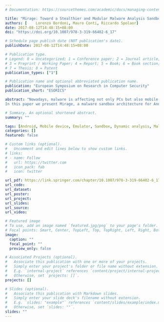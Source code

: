 ```yaml
---
# Documentation: https://sourcethemes.com/academic/docs/managing-content/

title: "Mirage: Toward a Stealthier and Modular Malware Analysis Sandbox for Android"
authors: [    Lorenzo Bordoni, Mauro Conti, Riccardo Spolaor]
date: 2017-08-12T14:48:15+08:00
doi: "https://doi.org/10.1007/978-3-319-66402-6_17"

# Schedule page publish date (NOT publication's date).
publishDate: 2017-08-12T14:48:15+08:00

# Publication type.
# Legend: 0 = Uncategorized; 1 = Conference paper; 2 = Journal article;
# 3 = Preprint / Working Paper; 4 = Report; 5 = Book; 6 = Book section;
# 7 = Thesis; 8 = Patent
publication_types: ["1"]

# Publication name and optional abbreviated publication name.
publication: "European Symposium on Research in Computer Security"
publication_short: "ESORICS"

abstract: "Nowadays, malware is affecting not only PCs but also mobile devices, which became pervasive in everyday life. Mobile devices can access and store personal information (e.g., location, photos, and messages) and thus are appealing to malware authors. One of the most promising approach to analyze malware is by monitoring its execution in a sandbox (i.e., via dynamic analysis). In particular, most malware sandboxing solutions for Android rely on an emulator, rather than a real device. This motivates malware authors to include runtime checks in order to detect whether the malware is running in a virtualized environment. In that case, the malicious app does not trigger the malicious payload. The presence of differences between real devices and Android emulators started an arms race between security researchers and malware authors, where the former want to hide these differences and the latter try to seek them out.
In this paper we present Mirage, a malware sandbox architecture for Android focused on dynamic analysis evasion attacks. We designed the components of Mirage to be extensible via software modules, in order to build specific countermeasures against such attacks. To the best of our knowledge, Mirage is the first modular sandbox architecture that is robust against sandbox detection techniques. As a representative case study, we present a proof of concept implementation of Mirage with a module that tackles evasion attacks based on sensors API return values."

# Summary. An optional shortened abstract.
summary: ""

tags: [Android, Mobile device, Emulator, Sandbox, Dynamic analysis, Malware analysis, Hooking method]
categories: []
featured: false

# Custom links (optional).
#   Uncomment and edit lines below to show custom links.
# links:
# - name: Follow
#   url: https://twitter.com
#   icon_pack: fab
#   icon: twitter

url_pdf: https://link.springer.com/chapter/10.1007/978-3-319-66402-6_17
url_code:
url_dataset:
url_poster:
url_project:
url_slides:
url_source:
url_video:

# Featured image
# To use, add an image named `featured.jpg/png` to your page's folder. 
# Focal points: Smart, Center, TopLeft, Top, TopRight, Left, Right, BottomLeft, Bottom, BottomRight.
image:
  caption: ""
  focal_point: ""
  preview_only: false

# Associated Projects (optional).
#   Associate this publication with one or more of your projects.
#   Simply enter your project's folder or file name without extension.
#   E.g. `internal-project` references `content/project/internal-project/index.md`.
#   Otherwise, set `projects: []`.
projects: []

# Slides (optional).
#   Associate this publication with Markdown slides.
#   Simply enter your slide deck's filename without extension.
#   E.g. `slides: "example"` references `content/slides/example/index.md`.
#   Otherwise, set `slides: ""`.
slides: ""
---
```

